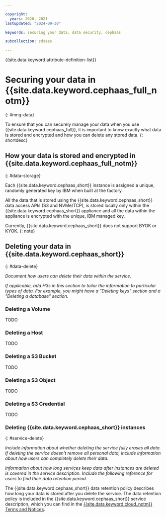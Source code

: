 ```yaml
---

copyright:
  years: 2020, 2021
lastupdated: "2024-09-30"

keywords: securing your data, data security, cephaas

subcollection: sdsaas

---
```


{{site.data.keyword.attribute-definition-list}}



# Securing your data in {{site.data.keyword.cephaas_full_notm}}
{: #mng-data}



To ensure that you can securely manage your data when you use {{site.data.keyword.cephaas_full}}, it is important to know exactly what data is stored and encrypted and how you can delete any stored data. 
{: shortdesc}



## How your data is stored and encrypted in {{site.data.keyword.cephaas_full_notm}}
{: #data-storage}



Each {{site.data.keyword.cephaas_short}} instance is assigned a unique, randomly generated key by IBM when built at the factory.

All the data that is stored using the {{site.data.keyword.cephaas_short}} data access APIs (S3 and NVMe/TCP), is stored locally only within the {{site.data.keyword.cephaas_short}} appliance and all the data within the appliance is encrypted with the unique, IBM managed key.

Currently, {{site.data.keyword.cephaas_short}} does not support BYOK or KYOK.
{: note}





## Deleting your data in {{site.data.keyword.cephaas_short}}
{: #data-delete}

_Document how users can delete their data within the service._

_If applicable, add H3s in this section to tailor the information to particular types of data. For example, you might have a "Deleting keys" section and a "Deleting a database" section._

### Deleting a Volume

TODO

### Deleting a Host

TODO

### Deleting a S3 Bucket

TODO

### Deleting a S3 Object

TODO

### Deleting a S3 Credential

TODO


### Deleting {{site.data.keyword.cephaas_short}} instances
{: #service-delete}

_Include information about whether deleting the service fully erases all data. If deleting the service doesn't remove all personal data, include information about how users can completely delete their data._

_Information about how long services keep data after instances are deleted is covered in the service description. Include the following reference for users to find their data retention period._

The {{site.data.keyword.cephaas_short}} data retention policy describes how long your data is stored after you delete the service. The data retention policy is included in the {{site.data.keyword.cephaas_short}} service description, which you can find in the [{{site.data.keyword.cloud_notm}} Terms and Notices](/docs/overview?topic=overview-terms).
